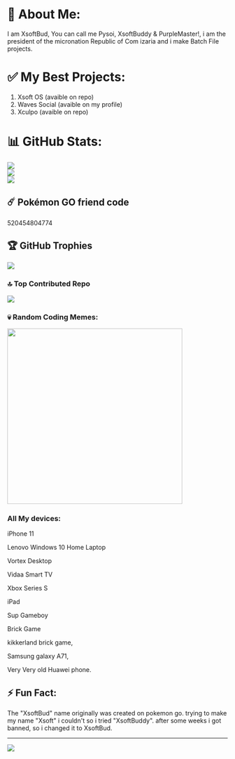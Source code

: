 # 🔲 About Me:
I am XsoftBud, You can call me Pysoi, XsoftBuddy & PurpleMaster!, i am the president of the micronation Republic of Com
izaria and i make Batch File projects. 

# ✅ My Best Projects:
1. Xsoft OS (avaible on repo)
2. Waves Social (avaible on my profile)
3. Xculpo (avaible on repo)

# 📊 GitHub Stats:
![](https://github-readme-stats.vercel.app/api?username=XsoftBud&theme=dark&hide_border=false&include_all_commits=false&count_private=false)<br/>
![](https://github-readme-streak-stats.herokuapp.com/?user=XsoftBud&theme=dark&hide_border=false)<br/>
![](https://github-readme-stats.vercel.app/api/top-langs/?username=XsoftBud&theme=dark&hide_border=false&include_all_commits=false&count_private=false&layout=compact)

## ☄️ Pokémon GO friend code
520454804774

## 🏆 GitHub Trophies
![](https://github-profile-trophy.vercel.app/?username=XsoftBud&theme=radical&no-frame=false&no-bg=true&margin-w=4)


### 🔝 Top Contributed Repo
![](https://github-contributor-stats.vercel.app/api?username=XsoftBud&limit=5&theme=dracula&combine_all_yearly_contributions=true)

### 💀 Random Coding Memes:
<img src='https://randommeme-five.vercel.app/' style="height: 400px;"/>

### All My devices:
iPhone 11




Lenovo Windows 10 Home Laptop



Vortex Desktop



Vidaa Smart TV



Xbox Series S



iPad



Sup Gameboy



Brick Game




kikkerland brick game,





Samsung galaxy A71,



Very Very old Huawei phone.



## ⚡️ Fun Fact:
The "XsoftBud" name originally was created on pokemon go. trying to make my name "Xsoft" i couldn't so i tried "XsoftBuddy". after some weeks i got banned, so i changed it to XsoftBud.



---
[![](https://visitcount.itsvg.in/api?id=XsoftBud&icon=0&color=6)](https://visitcount.itsvg.in)

<!-- Proudly created with GPRM ( https://gprm.itsvg.in ) -->


